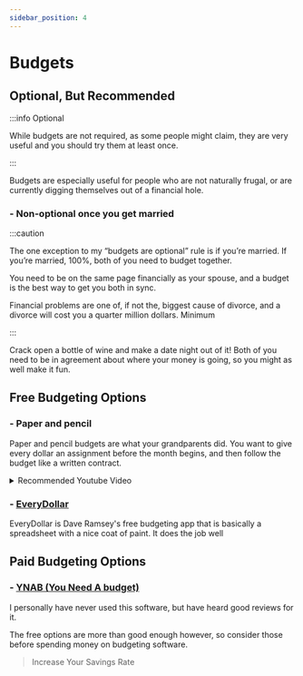 ```yaml
---
sidebar_position: 4
---
```


# Budgets

## Optional, But Recommended

:::info Optional

While budgets are not required, as some people might claim, they are very useful and you should try them at least once.

:::

Budgets are especially useful for people who are not naturally frugal, or are currently digging themselves out of a financial hole. 

### - Non-optional once you get married

:::caution

The one exception to my “budgets are optional” rule is if you’re married. If you’re married, 100%, both of you need to budget together. 

You need to be on the same page financially as your spouse, and a budget is the best way to get you both in sync.

Financial problems are one of, if not the, biggest cause of divorce, and a divorce will cost you a quarter million dollars. Minimum 

:::

Crack open a bottle of wine and make a date night out of it! Both of you need to be in agreement about where your money is going, so you might as well make it fun.

## Free Budgeting Options

### - Paper and pencil

Paper and pencil budgets are what your grandparents did. You want to give every dollar an assignment before the month begins, and then follow the budget like a written contract. 

<details>
  <summary>Recommended Youtube Video</summary>
  <div>
    <iframe width="600" height="333" src="https://www.youtube.com/embed/7lHNMGoACdQ" title="YouTube video player" frameborder="0" allow="accelerometer; autoplay; clipboard-write; encrypted-media; gyroscope; picture-in-picture" allowfullscreen></iframe>
  </div>
</details>

### - [EveryDollar](https://www.ramseysolutions.com/ramseyplus/everydollar)

EveryDollar is Dave Ramsey's free budgeting app that is basically a spreadsheet with a nice coat of paint. It does the job well

## Paid Budgeting Options

### - [YNAB (You Need A budget)](https://www.youneedabudget.com/) 

I personally have never used this software, but have heard good reviews for it.

The free options are more than good enough however, so consider those before spending money on budgeting software.

>Increase Your Savings Rate